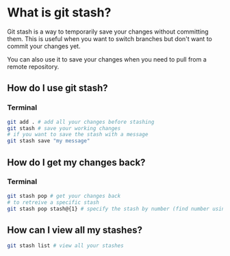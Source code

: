 # What is git stash?

Git stash is a way to temporarily save your changes without committing them. This is useful when you want to switch branches but don't want to commit your changes yet. 

You can also use it to save your changes when you need to pull from a remote repository.

## How do I use git stash?

### Terminal

```bash
git add . # add all your changes before stashing
git stash # save your working changes
# if you want to save the stash with a message
git stash save "my message"
```

## How do I get my changes back?

### Terminal

```bash
git stash pop # get your changes back
# to retreive a specific stash
git stash pop stash@{1} # specify the stash by number (find number using git stash list)
```

## How can I view all my stashes?

```bash
git stash list # view all your stashes
```